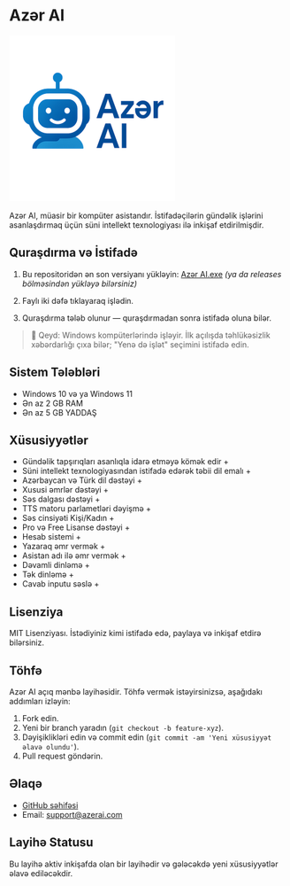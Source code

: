 # Azər AI

![Logo](./AzerAI.png)

Azər AI, müasir bir kompüter asistandır. İstifadəçilərin gündəlik işlərini asanlaşdırmaq üçün süni intellekt texnologiyası ilə inkişaf etdirilmişdir.

## Quraşdırma və İstifadə

1. Bu repositoridən ən son versiyanı yükləyin:
   [Azər AI.exe](./AzerAI.setup) _(ya da releases bölməsindən yükləyə bilərsiniz)_

2. Faylı iki dəfə tıklayaraq işlədin.

3. Quraşdırma tələb olunur — quraşdırmadan sonra istifadə oluna bilər.

> 📌 Qeyd: Windows kompüterlərində işləyir. İlk açılışda təhlükəsizlik xəbərdarlığı çıxa bilər; "Yenə də işlət" seçimini istifadə edin.

## Sistem Tələbləri

- Windows 10 və ya Windows 11
- Ən az 2 GB RAM
- Ən az 5 GB YADDAŞ

## Xüsusiyyətlər

- Gündəlik tapşırıqları asanlıqla idarə etməyə kömək edir +
- Süni intellekt texnologiyasından istifadə edərək təbii dil emalı +
- Azərbaycan və Türk dil dəstəyi +
- Xususi əmrlər dəstəyi +
- Səs dalgası dəstəyi +
- TTS matoru parlametləri dəyişmə +
- Səs cinsiyəti Kişi/Kadın +
- Pro və Free Lisanse dəstəyi +
- Hesab sistemi +
- Yazaraq əmr vermək +
- Asistan adı ilə əmr vermək +
- Dəvamli dinləmə +
- Tək dinləmə +
- Cavab inputu səslə +

## Lisenziya

MIT Lisenziyası. İstədiyiniz kimi istifadə edə, paylaya və inkişaf etdirə bilərsiniz.

## Töhfə

Azər AI açıq mənbə layihəsidir. Töhfə vermək istəyirsinizsə, aşağıdakı addımları izləyin:

1. Fork edin.
2. Yeni bir branch yaradın (`git checkout -b feature-xyz`).
3. Dəyişiklikləri edin və commit edin (`git commit -am 'Yeni xüsusiyyət əlavə olundu'`).
4. Pull request göndərin.

## Əlaqə

- [GitHub səhifəsi](https://github.com/azer-ai)
- Email: [support@azerai.com](mailto:support@azerai.com)

## Layihə Statusu

Bu layihə aktiv inkişafda olan bir layihədir və gələcəkdə yeni xüsusiyyətlər əlavə ediləcəkdir.

